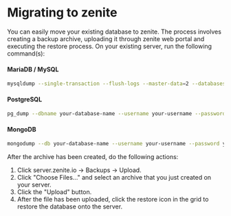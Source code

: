 # Migrating to zenite

You can easily move your existing database to zenite. The process involves creating a backup archive, uploading it through zenite web portal and executing the restore process. On your existing server, run the following command(s):

#### MariaDB / MySQL
```bash
mysqldump --single-transaction --flush-logs --master-data=2 --databases your-database-name | gzip > database.sql.gz
```

#### PostgreSQL
```bash
pg_dump --dbname your-database-name --username your-username --password your-password --serializable-deferrable --format c --compress 9 > database.dmp
```

#### MongoDB
```bash
mongodump --db your-database-name --username your-username --password your-password --authenticationDatabase admin --archive --gzip --quiet > database.gz
```

After the archive has been created, do the following actions:

1. Click server.zenite.io -> Backups -> Upload.
2. Click "Choose Files..." and select an archive that you just created on your server.
3. Click the "Upload" button.
4. After the file has been uploaded, click the restore icon in the grid to restore the database onto the server.
